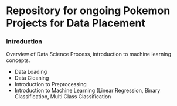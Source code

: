 # Repository for ongoing Pokemon Projects for Data Placement

### Introduction

Overview of Data Science Process, introduction to machine learning concepts.
- Data Loading
- Data Cleaning
- Introduction to Preprocessing
- Introduction to Machine Learning (Linear Regression, Binary Classification, Multi Class Classification


